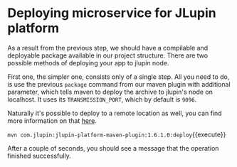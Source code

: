 # Deploying microservice for JLupin platform

As a result from the previous step, we should have a compilable and deployable package available in our project structure. There are two possible methods of deploying your app to jlupin node.

First one, the simpler one, consists only of a single step. All you need to do, is use the previous `package` command from our maven plugin with additional parameter, which tells maven to deploy the archive to jlupin's node on localhost. It uses its `TRANSMISSION_PORT`, which by default is `9096`.

Naturally it's possible to deploy to a remote location as well, you can find more information on that [here](https://jlupin.io/documentation/continuous-delivery-maven-plugin-161/page/commands-deploy.html).

`mvn com.jlupin:jlupin-platform-maven-plugin:1.6.1.0:deploy`{{execute}}

After a couple of seconds, you should see a message that the operation finished successfully.